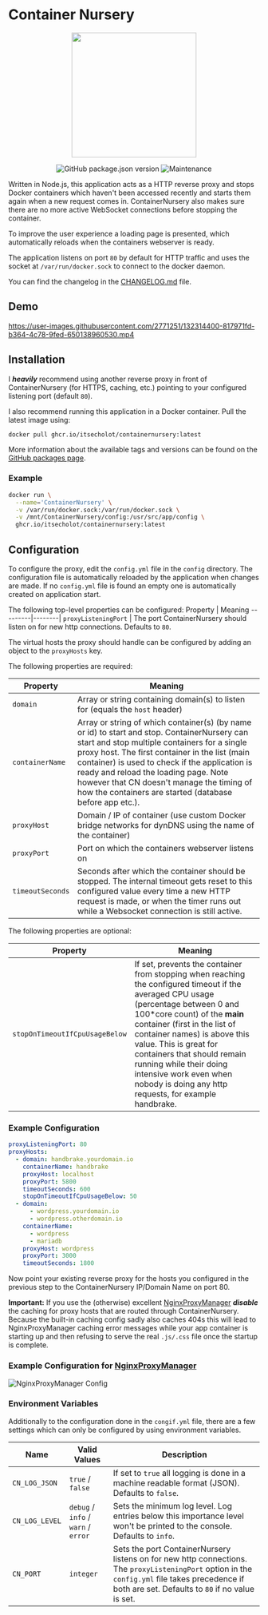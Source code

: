 # Container Nursery
<p align="center"><img src="https://user-images.githubusercontent.com/2771251/132473388-9f0ff8d9-7bbb-47e5-b45f-9634d86a0dff.png" height="250"></p>

<p align="center">
  <img alt="GitHub package.json version" src="https://img.shields.io/github/package-json/v/ItsEcholot/ContainerNursery">
  <img alt="Maintenance" src="https://img.shields.io/maintenance/yes/2021">
</p>

Written in Node.js, this application acts as a HTTP reverse proxy and stops Docker containers which haven't been accessed recently and starts them again when a new request comes in. ContainerNursery also makes sure there are no more active WebSocket connections before stopping the container.

To improve the user experience a loading page is presented, which automatically reloads when the containers webserver is ready.

The application listens on port `80` by default for HTTP traffic and uses the socket at `/var/run/docker.sock` to connect to the docker daemon.

You can find the changelog in the [CHANGELOG.md](CHANGELOG.md) file.

## Demo


https://user-images.githubusercontent.com/2771251/132314400-817971fd-b364-4c78-9fed-650138960530.mp4


## Installation
I ***heavily*** recommend using another reverse proxy in front of ContainerNursery (for HTTPS, caching, etc.) pointing to your configured listening port (default `80`).

I also recommend running this application in a Docker container. Pull the latest image using:

```docker pull ghcr.io/itsecholot/containernursery:latest```

More information about the available tags and versions can be found on the [GitHub packages page](https://github.com/ItsEcholot/ContainerNursery/pkgs/container/containernursery).

### Example

```bash
docker run \
  --name='ContainerNursery' \
  -v /var/run/docker.sock:/var/run/docker.sock \
  -v /mnt/ContainerNursery/config:/usr/src/app/config \
  ghcr.io/itsecholot/containernursery:latest
```

## Configuration
To configure the proxy, edit the `config.yml` file in the `config` directory. The configuration file is automatically reloaded by the application when changes are made.
If no `config.yml` file is found an empty one is automatically created on application start.

The following top-level properties can be configured:
Property | Meaning
---------|--------|
`proxyListeningPort` | The port ContainerNursery should listen on for new http connections. Defaults to `80`.

The virtual hosts the proxy should handle can be configured by adding an object to the `proxyHosts` key.

The following properties are required:

Property | Meaning
---------|--------|
`domain` | Array or string containing domain(s) to listen for (equals the `host` header)
`containerName` | Array or string of which container(s) (by name or id) to start and stop. ContainerNursery can start and stop multiple containers for a single proxy host. The first container in the list (main container) is used to check if the application is ready and reload the loading page. Note however that CN doesn't manage the timing of how the containers are started (database before app etc.).
`proxyHost` | Domain / IP of container (use custom Docker bridge networks for dynDNS using the name of the container)
`proxyPort` | Port on which the containers webserver listens on
`timeoutSeconds` | Seconds after which the container should be stopped. The internal timeout gets reset to this configured value every time a new HTTP request is made, or when the timer runs out while a Websocket connection is still active.

The following properties are optional:

Property | Meaning
---------|--------|
`stopOnTimeoutIfCpuUsageBelow` | If set, prevents the container from stopping when reaching the configured timeout if the averaged CPU usage (percentage between 0 and 100*core count) of the **main** container (first in the list of container names) is above this value. This is great for containers that should remain running while their doing intensive work even when nobody is doing any http requests, for example handbrake.

### Example Configuration
```yaml
proxyListeningPort: 80
proxyHosts:
  - domain: handbrake.yourdomain.io
    containerName: handbrake
    proxyHost: localhost
    proxyPort: 5800
    timeoutSeconds: 600
    stopOnTimeoutIfCpuUsageBelow: 50
  - domain: 
      - wordpress.yourdomain.io
      - wordpress.otherdomain.io
    containerName: 
      - wordpress
      - mariadb
    proxyHost: wordpress
    proxyPort: 3000
    timeoutSeconds: 1800
```

Now point your existing reverse proxy for the hosts you configured in the previous step to the ContainerNursery IP/Domain Name on port 80.

**Important:** If you use the (otherwise) excellent [NginxProxyManager](https://github.com/jc21/nginx-proxy-manager) ***disable*** the caching for proxy hosts that are routed through ContainerNursery. Because the built-in caching config sadly also caches 404s this will lead to NginxProxyManager caching error messages while your app container is starting up and then refusing to serve the real `.js/.css` file once the startup is complete.

### Example Configuration for [NginxProxyManager](https://github.com/jc21/nginx-proxy-manager)

![NginxProxyManager Config](https://user-images.githubusercontent.com/2771251/132512090-621926eb-70b5-4801-a477-70cc300ab2a1.jpeg)

### Environment Variables
Additionally to the configuration done in the `congif.yml` file, there are a few settings which can only be configured by using environment variables.

Name | Valid Values | Description
-----|--------------|------------
`CN_LOG_JSON` | `true` / `false` | If set to `true` all logging is done in a machine readable format (JSON). Defaults to `false`.
`CN_LOG_LEVEL` | `debug` / `info` / `warn` / `error` | Sets the minimum log level. Log entries below this importance level won't be printed to the console. Defaults to `info`.
`CN_PORT` | `integer` | Sets the port ContainerNursery listens on for new http connections. The `proxyListeningPort` option in the `config.yml` file takes precedence if both are set. Defaults to `80` if no value is set.
